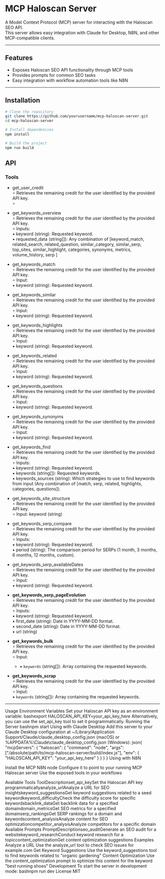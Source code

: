 # MCP Haloscan Server

A Model Context Protocol (MCP) server for interacting with the Haloscan SEO API.  
This server allows easy integration with Claude for Desktop, N8N, and other MCP-compatible clients.

---

## Features

- Exposes Haloscan SEO API functionality through MCP tools
- Provides prompts for common SEO tasks
- Easy integration with workflow automation tools like N8N

---

## Installation

```bash
# Clone the repository
git clone https://github.com/yourusername/mcp-haloscan-server.git
cd mcp-haloscan-server

# Install dependencies
npm install

# Build the project
npm run build
```

## API

### Tools

  - get_user_credit<br>
    ∘ Retrieves the remaining credit for the user identified by the provided API key.<br>
    ∘ 

  - get_keywords_overview<br>
    ∘ Retrieves the remaining credit for the user identified by the provided API key.<br>
    ∘ Inputs:<br>
        ▪ keyword (string): Requested keyword.<br>
        ▪ requested_data (string[]): Any combination of [keyword_match, related_search, related_question, similar_category, similar_serp, top_sites, similar_highlight, categories, synonyms, metrics, volume_history, serp ]<br>

  - get_keywords_match<br>
    ∘ Retrieves the remaining credit for the user identified by the provided API key.<br>
    ∘ Input:<br>
        ▪ keyword (string): Requested keyword.<br>

  - get_keywords_similar<br>
    ∘ Retrieves the remaining credit for the user identified by the provided API key.<br>
    ∘ Input:<br>
        ▪ keyword (string): Requested keyword.<br>

  - get_keywords_highlights<br>
    ∘ Retrieves the remaining credit for the user identified by the provided API key.<br>
    ∘ Input:<br>
        ▪ keyword (string): Requested keyword.<br>

  - get_keywords_related<br>
    ∘ Retrieves the remaining credit for the user identified by the provided API key.<br>
    ∘ Input:<br>
        ▪ keyword (string): Requested keyword.<br>

  - get_keywords_questions<br>
    ∘ Retrieves the remaining credit for the user identified by the provided API key.<br>
    ∘ Input:<br>
        ▪ keyword (string): Requested keyword.<br>

  - get_keywords_synonyms<br>
    ∘ Retrieves the remaining credit for the user identified by the provided API key.<br>
    ∘ Input:<br>
        ▪ keyword (string): Requested keyword.<br>

  - get_keywords_find<br>
    ∘ Retrieves the remaining credit for the user identified by the provided API key.<br>
    ∘ Inputs:<br>
        ▪ keyword (string): Requested keyword.<br>
        ▪ keywords (string[]): Requested keywords.<br>
        ▪ keywords_sources (string): Which strategies to use to find keywords from input (Any combination of [match, serp, related, highlights, categories, questions]).<br>

  - get_keywords_site_structure<br>
    ∘ Retrieves the remaining credit for the user identified by the provided API key.<br>
    ∘ Input: keyword (string)<br>

  - get_keywords_serp_compare<br>
    ∘ Retrieves the remaining credit for the user identified by the provided API key.<br>
    ∘ Inputs:<br>
        ▪ keyword (string): Requested keyword.<br>
        ▪ period (string): The comparison period for SERPs (1 month, 3 months, 6 months, 12 months, custom).<br>

  - get_keywords_serp_availableDates<br>
    ∘ Retrieves the remaining credit for the user identified by the provided API key.<br>
    ∘ Input:<br> 
        ▪ keyword (string): Requested keyword.<br>

  - **get_keywords_serp_pageEvolution**<br>
    ∘ Retrieves the remaining credit for the user identified by the provided API key.<br>
    ∘ Inputs:<br>
        ▪ keyword (string): Requested keyword.<br>
        ▪ first_date (string): Date in YYYY-MM-DD format.<br>
        ▪ second_date (string): Date in YYYY-MM-DD format.<br>
        ▪ url (string)<br>

  - **get_keywords_bulk**<br>
    ∘ Retrieves the remaining credit for the user identified by the provided API key.<br>
    ∘ Input:<br> 
       - ▪ `keywords` (string[]): Array containing the requested keywords.<br>

  - **get_keywords_scrap**<br>
    ∘ Retrieves the remaining credit for the user identified by the provided API key.<br>
    ∘ Input:<br>
        ▪ `keywords` (string[]): Array containing the requested keywords.<br>

---


Usage
Environment Variables
Set your Haloscan API key as an environment variable:
bashexport HALOSCAN_API_KEY=your_api_key_here
Alternatively, you can use the set_api_key tool to set it programmatically.
Running the Server
bashnpm start
Using with Claude Desktop
Add this server to your Claude Desktop configuration at ~/Library/Application Support/Claude/claude_desktop_config.json (macOS) or %APPDATA%\Claude\claude_desktop_config.json (Windows):
json{
  "mcpServers": {
    "haloscan": {
      "command": "node",
      "args": ["/absolute/path/to/mcp-haloscan-server/build/index.js"],
      "env": {
        "HALOSCAN_API_KEY": "your_api_key_here"
      }
    }
  }
}
Using with N8N

Install the MCP N8N node
Configure it to point to your running MCP Haloscan server
Use the exposed tools in your workflows

Available Tools
ToolDescriptionset_api_keySet the Haloscan API key programmaticallyanalyze_urlAnalyze a URL for SEO insightskeyword_suggestionsGet keyword suggestions related to a seed keywordkeyword_difficultyCheck the difficulty score for specific keywordsbacklink_dataGet backlink data for a specified domaindomain_metricsGet SEO metrics for a specified domainserp_rankingsGet SERP rankings for a domain and keywordscontent_analysisAnalyze content for SEO optimizationcompetitor_analysisAnalyze competitors for a specific domain
Available Prompts
PromptDescriptionseo_auditGenerate an SEO audit for a websitekeyword_researchConduct keyword research for a topiccontent_optimizationGet content optimization suggestions
Examples
Analyze a URL
Use the analyze_url tool to check SEO issues for example.com
Get Keyword Suggestions
Use the keyword_suggestions tool to find keywords related to "organic gardening"
Content Optimization
Use the content_optimization prompt to optimize this content for the keyword "best running shoes"
Development
To start the server in development mode:
bashnpm run dev
License
MIT
